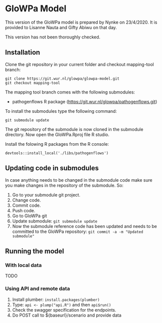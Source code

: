 # GloWPa Model

This version of the GloWPa model is prepared by Nynke on 23/4/2020. It is provided to Lisanne Nauta and Gifty Abiwu on that day.

This version has not been thoroughly checked.

## Installation

Clone the git repository in your current folder and checkout mapping-tool branch:

`git clone https://git.wur.nl/glowpa/glowpa-model.git`  
`git checkout mapping-tool`

The mapping tool branch comes with the following submodules:
* pathogenflows R package (https://git.wur.nl/glowpa/pathogenflows.git)

To install the submodules type the following command:

`git submodule update`

The git repository of the submodule is now cloned in the submodule directory. Now open the GloWPa.Rproj file R studio.

Install the folowing R packages from the R console:

`devtools::install_local('./libs/pathogenflows')`

##  Updating code in submodules
In case anything needs to be changed in the submodule code make sure you make changes in the repository of the submodule. So:

1. Go to your submodule git project.
2. Change code.
3. Commit code.
4. Push code.
5. Go to GloWPa git 
6. Update submodule: `git submodule update`
7. Now the submodule reference code has been updated and needs to be committed to the GloWPa repository: `git commit -a -m "Updated submodule"`

## Running the model

### With local data
TODO
### Using API and remote data

1. Install plumber: `install.packages(plumber)`
2. Type: `api <- plump("api.R")` and then `api$run()`
3. Check the swagger specification for the endpoints.
4. Do POST call to ${baseurl}/scenario and provide data

